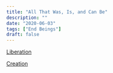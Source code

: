 ```yaml
---
title: "All That Was, Is, and Can Be"
description: ""
date: "2020-06-03"
tags: ["End Beings"]
draft: false
---
```


[Liberation](/notes/liberation/)

[Creation](/notes/creation/)
